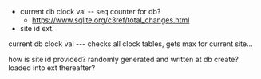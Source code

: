 - current db clock val -- seq counter for db?
  - https://www.sqlite.org/c3ref/total_changes.html
- site id ext.

current db clock val --- checks all clock tables, gets max for current site...

how is site id provided? randomly generated and written at db create? loaded into ext thereafter?
